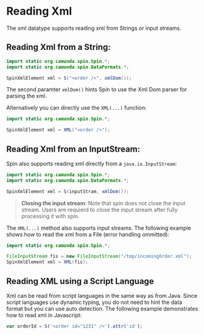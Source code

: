 # Reading Xml

The xml datatype supports reading xml from Strings or input streams.

## Reading Xml from a String:

```java
import static org.camunda.spin.Spin.*;
import static org.camunda.spin.DataFormats.*;

SpinXmlElement xml = S("<order />", xmlDom());
```

The second paramter `xmlDom()` hints Spin to use the Xml Dom parser for parsing the xml.

Alternatively you can directly use the `XML(...)` function:

```java
import static org.camunda.spin.Spin.*;

SpinXmlElement xml = XML("<order />");
```

## Reading Xml from an InputStream:

Spin also supports reading xml directly from a `java.io.InputStream`:

```java
import static org.camunda.spin.Spin.*;
import static org.camunda.spin.DataFormats.*;

SpinXmlElement xml = S(inputStram, xmlDom());
```

> **Closing the input stream**: Note that spin does not close the input stream. Users are requierd
> to close the input stream after fully processing it with spin.

The `XML(...)` method also supports input streams. The following example shows how to read the xml
from a File (error handling ommitted):

```java
import static org.camunda.spin.Spin.*;

FileInputStream fis = new FileInputStream("/tmp/incomingOrder.xml");
SpinXmlElement xml = XML(fis);

```

## Reading XML using a Script Language

Xml can be read from script languages in the same way as from Java. Since script languages use
dynamic typing, you do not need to hint the data format but you can use auto detection. The
following example demonstrates how to read xml in Javascript:

```javascript
var orderId = S('<order id="1231" />').attr('id');
```
